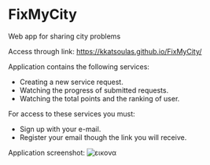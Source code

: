 # FixMyCity
Web app for sharing city problems

Access through link:
https://kkatsoulas.github.io/FixMyCity/

Application contains the following services: 
* Creating a new service request.
* Watching the progress of submitted requests.
* Watching the total points and the ranking of user.

For access to these services you must:
* Sign up with your e-mail.
* Register your email though the link you will receive.

Application screenshot:
![εικονα](/screeshots/screenshot.png)
